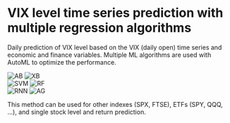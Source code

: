 # VIX level time series prediction with multiple regression algorithms

Daily prediction of VIX level based on the VIX (daily open) time series and economic and finance variables. Multiple ML algorithms are used with AutoML to optimize the performance.

![AB](https://github.com/xlgit2012/ML-fintech-repo/blob/main/VIX%20level%20time%20series%20prediction/results/VIX%20level%20prediction%20by%20AB%20(2018-2020).png)
![XB](https://github.com/xlgit2012/ML-fintech-repo/blob/main/VIX%20level%20time%20series%20prediction/results/VIX%20level%20prediction%20by%20XB%20(2018-2020).png)
<br>
![SVM](https://github.com/xlgit2012/ML-fintech-repo/blob/main/VIX%20level%20time%20series%20prediction/results/VIX%20level%20prediction%20by%20SVM%20(2018-2020).png)
![RF](https://github.com/xlgit2012/ML-fintech-repo/blob/main/VIX%20level%20time%20series%20prediction/results/VIX%20level%20prediction%20by%20RF%20(2018-2020).png)
<br>
![RNN](https://github.com/xlgit2012/ML-fintech-repo/blob/main/VIX%20level%20time%20series%20prediction/results/VIX%20level%20prediction%20by%20LSTM%20(2018-2020).png)
![AG](https://github.com/xlgit2012/ML-fintech-repo/blob/main/VIX%20level%20time%20series%20prediction/results/VIX%20level%20prediction%20by%20AG%20(2018-2020).png)

This method can be used for other indexes (SPX, FTSE), ETFs (SPY, QQQ, ...), and single stock level and return prediction.
